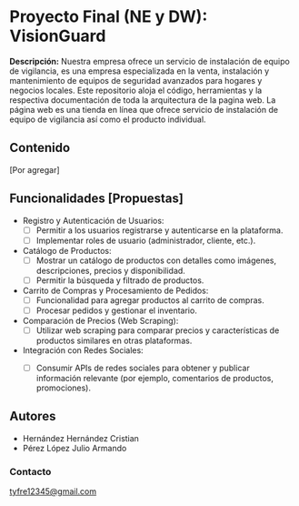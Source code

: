 # Proyecto Final (NE y DW): VisionGuard
**Descripción:** Nuestra empresa ofrece un servicio de instalación de equipo de vigilancia, es una empresa especializada en la venta, instalación y mantenimiento de equipos de seguridad avanzados para hogares y negocios locales.
Este repositorio aloja el código,  herramientas y la respectiva documentación de toda la arquitectura de la pagina web. La página web es una tienda en línea que ofrece servicio de instalación de equipo de vigilancia así como el producto individual.

## Contenido
[Por agregar]

## Funcionalidades [Propuestas]

 - Registro y Autenticación de Usuarios:
	 - [ ] Permitir a los usuarios registrarse y autenticarse en la plataforma.
	 - [ ] Implementar roles de usuario (administrador, cliente, etc.). 
 - Catálogo de Productos: 
	 - [ ] Mostrar un catálogo de productos con detalles como imágenes, descripciones, precios y disponibilidad.
	 - [ ] Permitir la búsqueda y filtrado de productos. 
- Carrito de Compras y Procesamiento de Pedidos:
   - [ ] Funcionalidad para agregar productos al carrito de compras. 
   - [ ] Procesar pedidos y gestionar el inventario. 
 - Comparación de Precios (Web Scraping):
	 - [ ] Utilizar web scraping para comparar precios y características de productos similares en otras plataformas.
 - Integración con Redes Sociales: 
	 - [ ] Consumir APIs de redes sociales para obtener y publicar información relevante (por ejemplo, comentarios de productos, promociones).


## Autores

 - Hernández Hernández Cristian
- Pérez López Julio Armando

### Contacto
tyfre12345@gmail.com